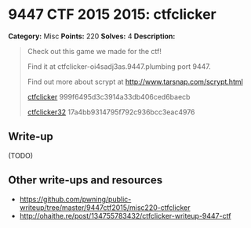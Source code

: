# 9447 CTF 2015 2015: ctfclicker

**Category:** Misc
**Points:** 220
**Solves:** 4
**Description:**

>  Check out this game we made for the ctf!
> 
>  Find it at ctfclicker-oi4sadj3as.9447.plumbing port 9447.
> 
>  Find out more about scrypt at <http://www.tarsnap.com/scrypt.html>
> 
>  [ctfclicker](./ctfclicker-999f6495d3c3914a33db406ced6baecb)  999f6495d3c3914a33db406ced6baecb
> 
>  [ctfclicker32](./ctfclicker32-17a4bb9314795f792c936bcc3eac4976)  17a4bb9314795f792c936bcc3eac4976


## Write-up

(TODO)

## Other write-ups and resources

* <https://github.com/pwning/public-writeup/tree/master/9447ctf2015/misc220-ctfclicker>
* <http://ohaithe.re/post/134755783432/ctfclicker-writeup-9447-ctf>
